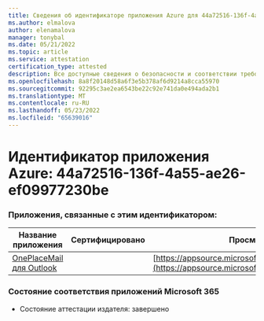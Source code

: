 ```yaml
---
title: Сведения об идентификаторе приложения Azure для 44a72516-136f-4a55-ae26-ef09977230be
ms.author: elmalova
author: elenamalova
manager: tonybal
ms.date: 05/21/2022
ms.topic: article
ms.service: attestation
certification_type: attested
description: Все доступные сведения о безопасности и соответствии требованиям для 44a72516-136f-4a55-ae26-ef09977230be.
ms.openlocfilehash: 8a8f20148d58a6f3e5b378af6d9214a8cca55970
ms.sourcegitcommit: 92295c3ae2ea6543be22c92e741da0e494ada2b1
ms.translationtype: MT
ms.contentlocale: ru-RU
ms.lasthandoff: 05/23/2022
ms.locfileid: "65639016"
---
```

# <a name="azure-app-id-44a72516-136f-4a55-ae26-ef09977230be"></a>Идентификатор приложения Azure: 44a72516-136f-4a55-ae26-ef09977230be


### <a name="apps-associated-with-this-id"></a>Приложения, связанные с этим идентификатором:
| **Название приложения** | **Сертифицировано** | **Просмотр в AppSource** |
|--------------|---------------|-----------------------|
| [OnePlaceMail для Outlook](../forward/WA104380723.md) |  | [https://appsource.microsoft.com/product/office/WA104380723](https://appsource.microsoft.com/product/office/WA104380723) |

### <a name="microsoft-365-app-compliance-status"></a>Состояние соответствия приложений Microsoft 365
- Состояние аттестации издателя: завершено
